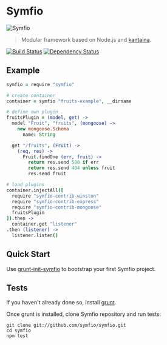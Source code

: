 # Symfio

![Symfio](https://s3-eu-west-1.amazonaws.com/vslinko/symfio/logo@2x.png)

> Modular framework based on Node.js and
[kantaina](https://github.com/rithis/kantaina).

[![Build Status](https://travis-ci.org/symfio/symfio.png?branch=master)](https://travis-ci.org/symfio/symfio) [![Dependency Status](https://gemnasium.com/symfio/symfio.png)](https://gemnasium.com/symfio/symfio)

## Example

```coffeescript
symfio = require "symfio"

# create container
container = symfio "fruits-example", __dirname

# define own plugin
fruitsPlugin = (model, get) ->
  model "Fruit", "fruits", (mongoose) ->
    new mongoose.Schema
      name: String

  get "/fruits", (Fruit) ->
    (req, res) ->
      Fruit.findOne (err, fruit) ->
        return res.send 500 if err
        return res.send 404 unless fruit
        res.send fruit

# load plugins
container.injectAll([
  require "symfio-contrib-winston"
  require "symfio-contrib-express"
  require "symfio-contrib-mongoose"
  fruitsPlugin
]).then ->
  container.get "listener"
.then (listener) ->
  listener.listen()
```

## Quick Start

Use [grunt-init-symfio](https://github.com/symfio/grunt-init-symfio) to
bootstrap your first Symfio project.

## Tests

If you haven't already done so, install [grunt](http://gruntjs.com).

Once grunt is installed, clone Symfio repository and run tests:

```shell
git clone git://github.com/symfio/symfio.git
cd symfio
npm test
```
